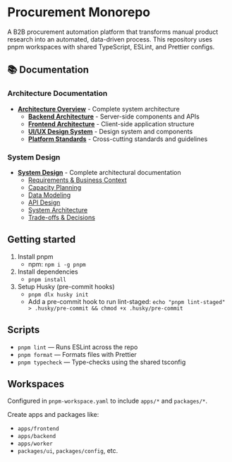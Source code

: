 # Procurement Monorepo

A B2B procurement automation platform that transforms manual product research into an automated, data-driven process. This repository uses pnpm workspaces with shared TypeScript, ESLint, and Prettier configs.

## 📚 Documentation

### Architecture Documentation
- **[Architecture Overview](./docs/architecture/README.md)** - Complete system architecture
  - **[Backend Architecture](./docs/architecture/backend-architecture/)** - Server-side components and APIs
  - **[Frontend Architecture](./docs/architecture/frontend-architecture/)** - Client-side application structure
  - **[UI/UX Design System](./docs/architecture/ui/)** - Design system and components
  - **[Platform Standards](./docs/architecture/platform-standards/)** - Cross-cutting standards and guidelines

### System Design
- **[System Design](./docs/system-design/README.md)** - Complete architectural documentation
  - [Requirements & Business Context](./docs/system-design/01-requirements.md)
  - [Capacity Planning](./docs/system-design/02-capacity-estimation.md)
  - [Data Modeling](./docs/system-design/03-data-modeling.md)
  - [API Design](./docs/system-design/04-api-design.md)
  - [System Architecture](./docs/system-design/05-system-architecture.md)
  - [Trade-offs & Decisions](./docs/system-design/06-trade-offs.md)

## Getting started

1. Install pnpm
   - npm: `npm i -g pnpm`
2. Install dependencies
   - `pnpm install`
3. Setup Husky (pre-commit hooks)
   - `pnpm dlx husky init`
   - Add a pre-commit hook to run lint-staged: `echo "pnpm lint-staged" > .husky/pre-commit && chmod +x .husky/pre-commit`

## Scripts

- `pnpm lint` — Runs ESLint across the repo
- `pnpm format` — Formats files with Prettier
- `pnpm typecheck` — Type-checks using the shared tsconfig

## Workspaces

Configured in `pnpm-workspace.yaml` to include `apps/*` and `packages/*`.

Create apps and packages like:

- `apps/frontend`
- `apps/backend`
- `apps/worker`
- `packages/ui`, `packages/config`, etc.
